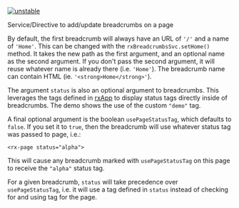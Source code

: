 [![unstable](http://badges.github.io/stability-badges/dist/unstable.svg)](http://github.com/badges/stability-badges)

Service/Directive to add/update breadcrumbs on a page

By default, the first breadcrumb will always have an URL of `'/'` and a name of `'Home'`. This can be changed
with the `rxBreadcrumbsSvc.setHome()` method. It takes the new path as the first argument, and an optional name as the
second argument. If you don't pass the second argument, it will reuse whatever name is already there (i.e. `'Home'`).
The breadcrumb name can contain HTML (ie. `'<strong>Home</strong>'`).

The argument `status` is also an optional argument to breadcrumbs. This leverages the tags defined in [rxApp](./#/component/rxApp) to display status tags directly inside of breadcrumbs. The demo shows the use of the custom `"demo"` tag.

A final optional argument is the boolean `usePageStatusTag`, which defaults to `false`. If you set it to `true`, then the breadcrumb will use whatever
status tag was passed to page, i.e.:

    <rx-page status="alpha">

This will cause any breadcrumb marked with `usePageStatusTag` on this page to receive the `"alpha"` status tag.

For a given breadcrumb, `status` will take precedence over `usePageStatusTag`, i.e. it will use a tag defined in `status` instead of checking
for and using tag for the page.
